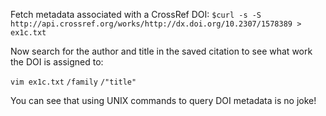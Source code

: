Fetch metadata associated with a CrossRef DOI:
`$curl -s -S http://api.crossref.org/works/http://dx.doi.org/10.2307/1578389 > ex1c.txt`

Now search for the author and title in the saved citation to see what work the DOI is assigned to:

`vim ex1c.txt`
`/family`
`/"title"`

You can see that using UNIX commands to query DOI metadata is no joke! 